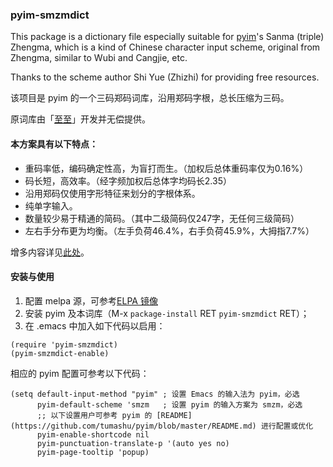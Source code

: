 ### pyim-smzmdict

This package is a dictionary file especially suitable for [pyim](https://github.com/tumashu/pyim)'s Sanma (triple) Zhengma, which is a kind of Chinese character input scheme, original from Zhengma, similar to Wubi and Cangjie, etc.

Thanks to the scheme author Shi Yue (Zhizhi) for providing free resources.

该项目是 pyim 的一个三码郑码词库，沿用郑码字根，总长压缩为三码。

原词库由「[至至](https://www.yuque.com/smzm)」开发并无偿提供。

#### 本方案具有以下特点： ####

- 重码率低，编码确定性高，为盲打而生。（加权后总体重码率仅为0.16%）
- 码长短，高效率。（经字频加权后总体字均码长2.35）
- 沿用郑码仅使用字形特征来划分的字根体系。
- 纯单字输入。
- 数量较少易于精通的简码。（其中二级简码仅247字，无任何三级简码）
- 左右手分布更为均衡。（左手负荷46.4%，右手负荷45.9%，大拇指7.7%）

增多内容详见[此处](https://www.yuque.com/smzm/zhengma)。

#### 安装与使用 ####

1. 配置 melpa 源，可参考[ELPA 镜像](https://elpa.emacs-china.org/)
2. 安装 pyim 及本词库（M-x `package-install` RET `pyim-smzmdict` RET）；
3. 在 .emacs 中加入如下代码以启用：

```elisp
(require 'pyim-smzmdict)
(pyim-smzmdict-enable)
```

相应的 pyim 配置可参考以下代码：

``` elisp
(setq default-input-method "pyim" ; 设置 Emacs 的输入法为 pyim，必选
      pyim-default-scheme 'smzm   ; 设置 pyim 的输入方案为 smzm，必选
      ;; 以下设置用户可参考 pyim 的 [README](https://github.com/tumashu/pyim/blob/master/README.md) 进行配置或优化
      pyim-enable-shortcode nil
      pyim-punctuation-translate-p '(auto yes no)
      pyim-page-tooltip 'popup)
```
